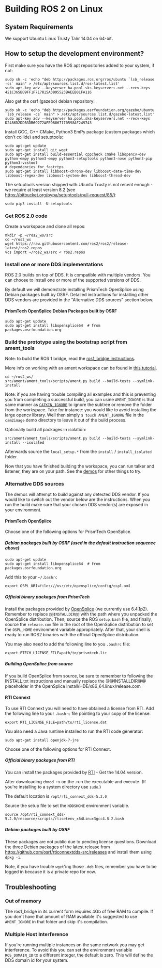 # Building ROS 2 on Linux

## System Requirements

We support Ubuntu Linux Trusty Tahr 14.04 on 64-bit.

## How to setup the development environment?

First make sure you have the ROS apt repositories added to your system, if not:

```
sudo sh -c 'echo "deb http://packages.ros.org/ros/ubuntu `lsb_release -cs` main" > /etc/apt/sources.list.d/ros-latest.list'
sudo apt-key adv --keyserver ha.pool.sks-keyservers.net --recv-keys 421C365BD9FF1F717815A3895523BAEEB01FA116
```

Also get the osrf (gazebo) debian repository:

```
sudo sh -c 'echo "deb http://packages.osrfoundation.org/gazebo/ubuntu `lsb_release -cs` main" > /etc/apt/sources.list.d/gazebo-latest.list'
sudo apt-key adv --keyserver ha.pool.sks-keyservers.net --recv-keys D2486D2DD83DB69272AFE98867170598AF249743
```

Install GCC, G++ CMake, Python3 EmPy package (custom packages which don't collide) and setuptools:

```
sudo apt-get update
sudo apt-get install git wget
sudo apt-get install build-essential cppcheck cmake libopencv-dev python-empy python3-empy python3-setuptools python3-nose python3-pip python3-vcstool
# dependencies for fastrtps
sudo apt-get install libboost-chrono-dev libboost-date-time-dev libboost-regex-dev libboost-system-dev libboost-thread-dev
```

The setuptools version shipped with Ubuntu Trusty is not recent enough - we require at least version 8.2 (see https://bitbucket.org/pypa/setuptools/pull-request/85/):

```
sudo pip3 install -U setuptools
```

### Get ROS 2.0 code

Create a workspace and clone all repos:

```
mkdir -p ~/ros2_ws/src
cd ~/ros2_ws
wget https://raw.githubusercontent.com/ros2/ros2/release-latest/ros2.repos
vcs import ~/ros2_ws/src < ros2.repos
```

### Install one or more DDS implementations

ROS 2.0 builds on top of DDS.
It is compatible with multiple vendors.
You can choose to install one or more of the supported versions of DDS.

By default we will demonstrate installing PrismTech OpenSplice using Debian packages built by OSRF.
Detailed instructions for installing other DDS vendors are provided in the "Alternative DDS sources" section below.

#### PrismTech OpenSplice Debian Packages built by OSRF

```
sudo apt-get update
sudo apt-get install libopensplice64  # from packages.osrfoundation.org
```

### Build the prototype using the bootstrap script from ament_tools

Note: to build the ROS 1 bridge, read the [ros1_bridge instructions](https://github.com/ros2/ros1_bridge/blob/master/README.md#build-the-bridge-from-source).

More info on working with an ament workspace can be found in [this tutorial](Ament-Tutorial).

```
cd ~/ros2_ws/
src/ament/ament_tools/scripts/ament.py build --build-tests --symlink-install
```

Note: if you are having trouble compiling all examples and this is preventing you from completing a successful build, you can usine `AMENT_IGNORE` is that same manner as [`CATKIN_IGNORE`](https://github.com/ros-infrastructure/rep/blob/master/rep-0128.rst) to ignore the subtree or remove the folder from the workspace.
Take for instance: you would like to avoid installing the large opencv library.
Well then simply `$ touch AMENT_IGNORE` file in the `cam2image` demo directory to leave it out of the build process.

Optionally build all packages in isolation:

```
src/ament/ament_tools/scripts/ament.py build --build-tests --symlink-install --isolated
```

Afterwards source the `local_setup.*` from the `install` / `install_isolated` folder.

Now that you have finished building the workspace, you can run talker and listener, they are on your path.
See the [demos](Tutorials) for other things to try.

### Alternative DDS sources

The demos will attempt to build against any detected DDS vendor.
If you would like to switch out the vendor below are the instructions.
When you run the build make sure that your chosen DDS vendor(s) are exposed in your environment.

#### PrismTech OpenSplice

Choose one of the following options for PrismTech OpenSplice.

##### Debian packages built by OSRF (used in the default instruction sequence above)

```
sudo apt-get update
sudo apt-get install libopensplice64  # from packages.osrfoundation.org
```

Add this to your `~/.bashrc`

```
export OSPL_URI=file:///usr/etc/opensplice/config/ospl.xml
```

##### Official binary packages from PrismTech

Install the packages provided by [OpenSplice](http://www.prismtech.com/dds-community/software-downloads) (we currently use 6.4.1p2).
Remember to replace `@@INSTALLDIR@@` with the path where you unpacked the OpenSplice distribution.
Then, source the ROS `setup.bash` file, and finally, source the `release.com` file in the root of the OpenSplice distribution to set the `OSPL_HOME` environment variable appropriately.
After that, your shell is ready to run ROS2 binaries with the official OpenSplice distribution.

You may also need to add the following line to you `.bashrc` file:

```
export PTECH_LICENSE_FILE=path/to/prismtech.lic
```

##### Building OpenSplice from source

If you build OpenSplice from source, be sure to remember to following the INSTALL.txt instructions and manually replace the @@INSTALLDIR@@ placeholder in the OpenSplice install/HDE/x86_64.linux/release.com

#### RTI Connext

To use RTI Connext you will need to have obtained a license from RTI.
Add the following line to your `.bashrc` file pointing to your copy of the license.

```
export RTI_LICENSE_FILE=path/to/rti_license.dat
```

You also need a Java runtime installed to run the RTI code generator:

```
sudo apt-get install openjdk-7-jre
```

Choose one of the following options for RTI Connext.

##### Official binary packages from RTI

You can install the packages provided by [RTI](http://www.rti.com/downloads/connext-files.html#DOWNLOAD)  - Get the 14.04 version.

After downloading `chmod +x` on the .run the executable and execute.
(If you're installing to a system directory use `sudo`.)

The default location is `/opt/rti_connext_dds-5.2.0`

Source the setup file to set the `NDDSHOME` environment variable.

```
source /opt/rti_connext_dds-5.2.0/resource/scripts/rtisetenv_x64Linux3gcc4.8.2.bash
```

##### Debian packages built by OSRF

These packages are not public due to pending license questions.
Download the three Debian packages of the latest release from https://github.com/osrf/rticonnextdds-src/releases and install them using `dpkg -i`.

Note, if you have trouble `wget`'ing those `.deb` files, remember you have to be logged in because it is a private repo for now.

## Troubleshooting

### Out of memory

The ros1_bridge in its current form requires 4Gb of free RAM to compile.
If you don't have that amount of RAM available it's suggested to use `AMENT_IGNORE` in that folder and skip it's compilation.

### Multiple Host Interference

If you're running multiple instances on the same network you may get interference.
To avoid this you can set the environment variable `ROS_DOMAIN_ID` to a different integer, the default is zero.
This will define the DDS domain id for your system.
